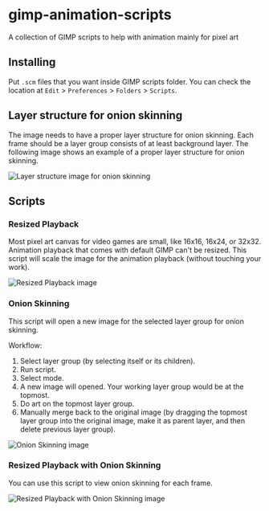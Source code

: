 # gimp-animation-scripts

A collection of GIMP scripts to help with animation mainly for pixel art

## Installing

Put `.scm` files that you want inside GIMP scripts folder. You can check
the location at `Edit` > `Preferences` > `Folders` > `Scripts`.

## Layer structure for onion skinning

The image needs to have a proper layer structure for onion skinning. Each
frame should be a layer group consists of at least background layer. The
following image shows an example of a proper layer structure for onion skinning.

![Layer structure image for onion skinning][layer_structure.png]

## Scripts

### Resized Playback

Most pixel art canvas for video games are small, like 16x16, 16x24, or 32x32.
Animation playback that comes with default GIMP can't be resized. This script
will scale the image for the animation playback (without touching your work).

![Resized Playback image][resized_playback.png]

### Onion Skinning

This script will open a new image for the selected layer group for onion skinning.

Workflow:

1. Select layer group (by selecting itself or its children).
2. Run script.
3. Select mode.
4. A new image will opened. Your working layer group would be at the topmost.
5. Do art on the topmost layer group.
6. Manually merge back to the original image (by dragging the topmost layer group
   into the original image, make it as parent layer, and then delete previous layer group).
   
![Onion Skinning image][onion_skinning.png]

### Resized Playback with Onion Skinning

You can use this script to view onion skinning for each frame.

![Resized Playback with Onion Skinning image][resized_playback_w_onion_skinning.png]

[layer_structure.png]: https://raw.githubusercontent.com/burhanloey/gimp-scripts/readme/screenshots/layer_structure.png
[resized_playback.png]: https://raw.githubusercontent.com/burhanloey/gimp-scripts/readme/screenshots/resized_playback.png
[onion_skinning.png]: https://raw.githubusercontent.com/burhanloey/gimp-scripts/readme/screenshots/onion_skinning.png
[resized_playback_w_onion_skinning.png]: https://raw.githubusercontent.com/burhanloey/gimp-scripts/readme/screenshots/resized_playback_w_onion_skinning.png

